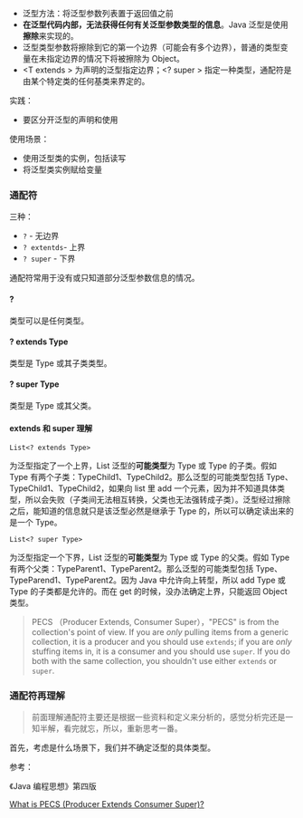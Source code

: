 * 泛型方法：将泛型参数列表置于返回值之前
* **在泛型代码内部，无法获得任何有关泛型参数类型的信息**。Java 泛型是使用**擦除**来实现的。
* 泛型类型参数将擦除到它的第一个边界（可能会有多个边界），普通的类型变量在未指定边界的情况下将被擦除为 Object。
* <T extends \> 为声明的泛型指定边界；<? super \> 指定一种类型，通配符是由某个特定类的任何基类来界定的。 



实践：

* 要区分开泛型的声明和使用



使用场景：

* 使用泛型类的实例，包括读写
* 将泛型类实例赋给变量



### 通配符

三种：

* `?` - 无边界
* `? extentds`-  上界
* `? super` - 下界

通配符常用于没有或只知道部分泛型参数信息的情况。



#### ?

类型可以是任何类型。



#### ? extends Type

类型是 Type 或其子类类型。



#### ? super Type

类型是 Type 或其父类。 



#### extends 和 super 理解

`List<? extends Type>`

为泛型指定了一个上界，List 泛型的**可能类型**为 Type 或 Type 的子类。假如 Type 有两个子类：TypeChild1、TypeChild2。那么泛型的可能类型包括 Type、TypeChild1、TypeChild2，如果向 list 里 add 一个元素，因为并不知道具体类型，所以会失败（子类间无法相互转换，父类也无法强转成子类）。泛型经过擦除之后，能知道的信息就只是该泛型必然是继承于 Type 的，所以可以确定读出来的是一个 Type。

`List<? super Type>`

为泛型指定一个下界，List 泛型的**可能类型**为 Type 或 Type 的父类。假如 Type 有两个父类：TypeParent1、TypeParent2。那么泛型的可能类型包括 Type、TypeParend1、TypeParent2。因为 Java 中允许向上转型，所以 add Type 或 Type 的子类都是允许的。而在 get 的时候，没办法确定上界，只能返回 Object 类型。

> PECS （Producer Extends, Consumer Super），"PECS" is from the collection's point of view. If you are *only* pulling items from a generic collection, it is a producer and you should use `extends`; if you are *only* stuffing items in, it is a consumer and you should use `super`. If you do both with the same collection, you shouldn't use either `extends` or `super`.



### 通配符再理解

> 前面理解通配符主要还是根据一些资料和定义来分析的，感觉分析完还是一知半解，看完就忘，所以，重新思考一番。

首先，考虑是什么场景下，我们并不确定泛型的具体类型。









参考：

《Java 编程思想》第四版

[What is PECS (Producer Extends Consumer Super)?](https://stackoverflow.com/questions/2723397/what-is-pecs-producer-extends-consumer-super)